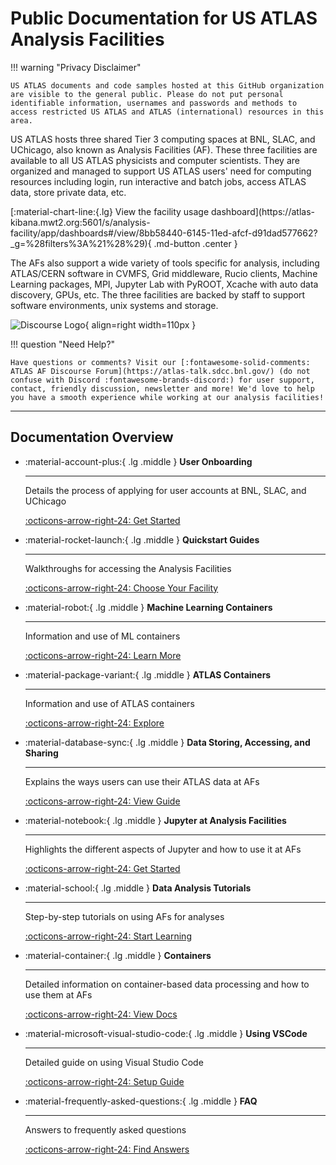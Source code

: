 # Public Documentation for US ATLAS Analysis Facilities

!!! warning "Privacy Disclaimer"

    US ATLAS documents and code samples hosted at this GitHub organization are visible to the general public. Please do not put personal identifiable information, usernames and passwords and methods to access restricted US ATLAS and ATLAS (international) resources in this area.

US ATLAS hosts three shared Tier 3 computing spaces at BNL, SLAC, and UChicago,
also known as Analysis Facilities (AF). These three facilities are available to
all US ATLAS physicists and computer scientists. They are organized and managed
to support US ATLAS users' need for computing resources including login, run
interactive and batch jobs, access ATLAS data, store private data, etc.

<p class="center" markdown>
[:material-chart-line:{.lg} View the facility usage dashboard](https://atlas-kibana.mwt2.org:5601/s/analysis-facility/app/dashboards#/view/8bb58440-6145-11ed-afcf-d91dad577662?_g=%28filters%3A%21%28%29){ .md-button .center }
</p>

The AFs also support a wide variety of tools specific for analysis, including
ATLAS/CERN software in CVMFS, Grid middleware, Rucio clients, Machine Learning
packages, MPI, Jupyter Lab with PyROOT, Xcache with auto data discovery, GPUs,
etc. The three facilities are backed by staff to support software environments,
unix systems and storage.

![Discourse Logo](images/discourse.png){ align=right width=110px }

!!! question "Need Help?"

    Have questions or comments? Visit our [:fontawesome-solid-comments: ATLAS AF Discourse Forum](https://atlas-talk.sdcc.bnl.gov/) (do not confuse with Discord :fontawesome-brands-discord:) for user support, contact, friendly discussion, newsletter and more! We'd love to help you have a smooth experience while working at our analysis facilities!

---

## Documentation Overview

<div class="grid cards" markdown>

- :material-account-plus:{ .lg .middle } **User Onboarding**

  ***

  Details the process of applying for user accounts at BNL, SLAC, and UChicago

  [:octicons-arrow-right-24: Get Started](UserOnboarding/account.md)

- :material-rocket-launch:{ .lg .middle } **Quickstart Guides**

  ***

  Walkthroughs for accessing the Analysis Facilities

  [:octicons-arrow-right-24: Choose Your Facility](sshlogin/index.md)

- :material-robot:{ .lg .middle } **Machine Learning Containers**

  ***

  Information and use of ML containers

  [:octicons-arrow-right-24: Learn More](ML-Containers/info.md)

- :material-package-variant:{ .lg .middle } **ATLAS Containers**

  ***

  Information and use of ATLAS containers

  [:octicons-arrow-right-24: Explore](ATLAS-Containers/OS-Containers.md)

- :material-database-sync:{ .lg .middle } **Data Storing, Accessing, and
  Sharing**

  ***

  Explains the ways users can use their ATLAS data at AFs

  [:octicons-arrow-right-24: View Guide](doma/DataSharing.md)

- :material-notebook:{ .lg .middle } **Jupyter at Analysis Facilities**

  ***

  Highlights the different aspects of Jupyter and how to use it at AFs

  [:octicons-arrow-right-24: Get Started](jupyter/JupyterAtTier3s.md)

- :material-school:{ .lg .middle } **Data Analysis Tutorials**

  ***

  Step-by-step tutorials on using AFs for analyses

  [:octicons-arrow-right-24: Start Learning](Tutorial-2019Aug/README.md)

- :material-container:{ .lg .middle } **Containers**

  ***

  Detailed information on container-based data processing and how to use them at
  AFs

  [:octicons-arrow-right-24: View Docs](Containers/UsingSingularity/README.md)

- :material-microsoft-visual-studio-code:{ .lg .middle } **Using VSCode**

  ***

  Detailed guide on using Visual Studio Code

  [:octicons-arrow-right-24: Setup Guide](VSCode/README.md)

- :material-frequently-asked-questions:{ .lg .middle } **FAQ**

  ***

  Answers to frequently asked questions

  [:octicons-arrow-right-24: Find Answers](faqs-tips/faq-tips.md)

</div>
